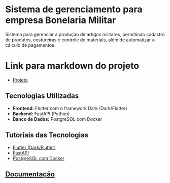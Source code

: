 # Sistema de gerenciamento para empresa Bonelaria Militar

Sistema para gerenciar a produção de artigos militares, permitindo cadastro de produtos, costureiras e controle de materiais, além de automatizar o cálculo de pagamentos.

# Link para markdown do projeto
* [Projeto](sistema/projeto01.md)

## Tecnologias Utilizadas

- **Frontend:** Flutter com o framework Dark (Dark/Flutter)
- **Backend:** FastAPI (Python)
- **Banco de Dados:** PostgreSQL com Docker

## Tutoriais das Tecnologias

- [Flutter (Dark/Flutter)](https://www.youtube.com/playlist?list=PLMdYygf53DP5H-svtc_FFhXuentwmLCFH)
- [FastAPI](https://www.youtube.com/playlist?list=PLJHVw_wMqnI-eX95g9U_W941l_yWsIDIL)
- [PostgreSQL com Docker](https://www.youtube.com/watch?v=KlbL-8CEjN0)

## [Documentação](docs)
